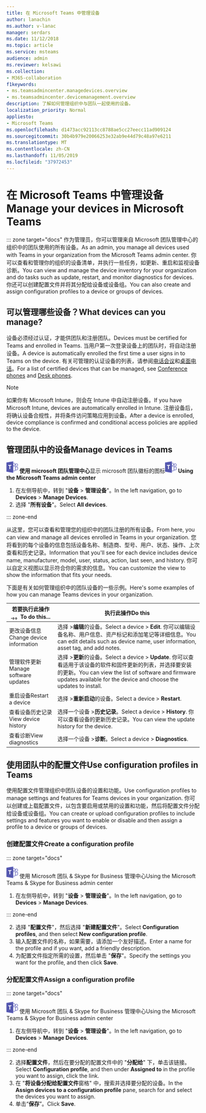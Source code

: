 ```yaml
---
title: 在 Microsoft Teams 中管理设备
author: lanachin
ms.author: v-lanac
manager: serdars
ms.date: 11/12/2018
ms.topic: article
ms.service: msteams
audience: admin
ms.reviewer: kelsawi
ms.collection:
- M365-collaboration
f1keywords:
- ms.teamsadmincenter.managedevices.overview
- ms.teamsadmincenter.devicemanagement.overview
description: 了解如何管理组织中与团队一起使用的设备。
localization_priority: Normal
appliesto:
- Microsoft Teams
ms.openlocfilehash: d1473acc92113cc8788ae5cc27eecc11ad909124
ms.sourcegitcommit: 30b4b979e20066253e32ab9e44d79c48a97e6211
ms.translationtype: MT
ms.contentlocale: zh-CN
ms.lasthandoff: 11/05/2019
ms.locfileid: "37972453"
---
```

# <a name="manage-your-devices-in-microsoft-teams"></a><span data-ttu-id="8485d-103">在 Microsoft Teams 中管理设备</span><span class="sxs-lookup"><span data-stu-id="8485d-103">Manage your devices in Microsoft Teams</span></span>

::: zone target="docs"
<span data-ttu-id="8485d-104">作为管理员，你可以管理来自 Microsoft 团队管理中心的组织中的团队使用的所有设备。</span><span class="sxs-lookup"><span data-stu-id="8485d-104">As an admin, you manage all devices used with Teams in your organization from the Microsoft Teams admin center.</span></span> <span data-ttu-id="8485d-105">你可以查看和管理你的组织的设备清单，并执行一些任务，如更新、重启和监视设备诊断。</span><span class="sxs-lookup"><span data-stu-id="8485d-105">You can view and manage the device inventory for your organization and do tasks such as update, restart, and monitor diagnostics for devices.</span></span> <span data-ttu-id="8485d-106">你还可以创建配置文件并将其分配给设备或设备组。</span><span class="sxs-lookup"><span data-stu-id="8485d-106">You can also create and assign configuration profiles to a device or groups of devices.</span></span> 

## <a name="what-devices-can-you-manage"></a><span data-ttu-id="8485d-107">可以管理哪些设备？</span><span class="sxs-lookup"><span data-stu-id="8485d-107">What devices can you manage?</span></span>
<span data-ttu-id="8485d-108">设备必须经过认证，才能供团队和注册团队。</span><span class="sxs-lookup"><span data-stu-id="8485d-108">Devices must be certified for Teams and enrolled in Teams.</span></span> <span data-ttu-id="8485d-109">当用户第一次登录设备上的团队时，将自动注册设备。</span><span class="sxs-lookup"><span data-stu-id="8485d-109">A device is automatically enrolled the first time a user signs in to Teams on the device.</span></span> <span data-ttu-id="8485d-110">有关可管理的认证设备的列表，请参阅[电话会议](https://products.office.com/en-us/microsoft-teams/across-devices/devices/category?devicetype=16)和[桌面电话](https://products.office.com/en-us/microsoft-teams/across-devices/devices/category?devicetype=34)。</span><span class="sxs-lookup"><span data-stu-id="8485d-110">For a list of certified devices that can be managed, see [Conference phones](https://products.office.com/en-us/microsoft-teams/across-devices/devices/category?devicetype=16) and [Desk phones](https://products.office.com/en-us/microsoft-teams/across-devices/devices/category?devicetype=34).</span></span>

> [!NOTE]
> <span data-ttu-id="8485d-111">如果你有 Microsoft Intune，则会在 Intune 中自动注册设备。</span><span class="sxs-lookup"><span data-stu-id="8485d-111">If you have Microsoft Intune, devices are automatically enrolled in Intune.</span></span> <span data-ttu-id="8485d-112">注册设备后，将确认设备合规性，并将条件访问策略应用到设备。</span><span class="sxs-lookup"><span data-stu-id="8485d-112">After a device is enrolled, device compliance is confirmed and conditional access policies are applied to the device.</span></span> 

## <a name="manage-devices-in-teams"></a><span data-ttu-id="8485d-113">管理团队中的设备</span><span class="sxs-lookup"><span data-stu-id="8485d-113">Manage devices in Teams</span></span>

<span data-ttu-id="8485d-114">![](media/teams-logo-30x30.png) **使用 microsoft 团队管理中心**显示 microsoft 团队徽标的图标</span><span class="sxs-lookup"><span data-stu-id="8485d-114">![An icon showing the Microsoft Teams logo](media/teams-logo-30x30.png) **Using the Microsoft Teams admin center**</span></span>

1. <span data-ttu-id="8485d-115">在左侧导航中，转到 "**设备** > **管理设备**"。</span><span class="sxs-lookup"><span data-stu-id="8485d-115">In the left navigation, go to **Devices** > **Manage Devices**.</span></span>
2. <span data-ttu-id="8485d-116">选择 "**所有设备**"。</span><span class="sxs-lookup"><span data-stu-id="8485d-116">Select **All devices**.</span></span>  

::: zone-end

 <span data-ttu-id="8485d-117">从这里，您可以查看和管理您的组织中的团队注册的所有设备。</span><span class="sxs-lookup"><span data-stu-id="8485d-117">From here, you can view and manage all devices enrolled in Teams in your organization.</span></span> <span data-ttu-id="8485d-118">您将看到的每个设备的信息包括设备名称、制造商、型号、用户、状态、操作、上次查看和历史记录。</span><span class="sxs-lookup"><span data-stu-id="8485d-118">Information that you'll see for each device includes device name, manufacturer, model, user, status, action, last seen, and history.</span></span> <span data-ttu-id="8485d-119">你可以自定义视图以显示符合你的需求的信息。</span><span class="sxs-lookup"><span data-stu-id="8485d-119">You can customize the view to show the information that fits your needs.</span></span>

 <span data-ttu-id="8485d-120">下面是有关如何管理组织中的团队设备的一些示例。</span><span class="sxs-lookup"><span data-stu-id="8485d-120">Here's some examples of how you can manage Teams devices in your organization.</span></span>  
    
|<span data-ttu-id="8485d-121">若要执行此操作 .。。</span><span class="sxs-lookup"><span data-stu-id="8485d-121">To do this...</span></span>  |<span data-ttu-id="8485d-122">执行此操作</span><span class="sxs-lookup"><span data-stu-id="8485d-122">Do this</span></span> |
|---------|---------|
|<span data-ttu-id="8485d-123">更改设备信息</span><span class="sxs-lookup"><span data-stu-id="8485d-123">Change device information</span></span>   | <span data-ttu-id="8485d-124">选择 >**编辑**的设备。</span><span class="sxs-lookup"><span data-stu-id="8485d-124">Select a device > **Edit**.</span></span> <span data-ttu-id="8485d-125">你可以编辑设备名称、用户信息、资产标记和添加笔记等详细信息。</span><span class="sxs-lookup"><span data-stu-id="8485d-125">You can edit details such as device name, user information, asset tag, and add notes.</span></span>     |
|<span data-ttu-id="8485d-126">管理软件更新</span><span class="sxs-lookup"><span data-stu-id="8485d-126">Manage software updates</span></span>   |<span data-ttu-id="8485d-127">选择 >**更新**的设备。</span><span class="sxs-lookup"><span data-stu-id="8485d-127">Select a device > **Update**.</span></span> <span data-ttu-id="8485d-128">你可以查看适用于该设备的软件和固件更新的列表，并选择要安装的更新。</span><span class="sxs-lookup"><span data-stu-id="8485d-128">You can view the list of software and firmware updates available for the device and choose the updates to install.</span></span>    |
|<span data-ttu-id="8485d-129">重启设备</span><span class="sxs-lookup"><span data-stu-id="8485d-129">Restart a device</span></span>   |<span data-ttu-id="8485d-130">选择 >**重新启动**的设备。</span><span class="sxs-lookup"><span data-stu-id="8485d-130">Select a device > **Restart**.</span></span>          |
|<span data-ttu-id="8485d-131">查看设备历史记录</span><span class="sxs-lookup"><span data-stu-id="8485d-131">View device history</span></span>  | <span data-ttu-id="8485d-132">选择一个设备 >**历史记录**。</span><span class="sxs-lookup"><span data-stu-id="8485d-132">Select a device > **History**.</span></span> <span data-ttu-id="8485d-133">你可以查看设备的更新历史记录。</span><span class="sxs-lookup"><span data-stu-id="8485d-133">You can view the update history for the device.</span></span>     |
|<span data-ttu-id="8485d-134">查看诊断</span><span class="sxs-lookup"><span data-stu-id="8485d-134">View diagnostics</span></span>  | <span data-ttu-id="8485d-135">选择一个设备 >**诊断**。</span><span class="sxs-lookup"><span data-stu-id="8485d-135">Select a device > **Diagnostics**.</span></span>        |

## <a name="use-configuration-profiles-in-teams"></a><span data-ttu-id="8485d-136">使用团队中的配置文件</span><span class="sxs-lookup"><span data-stu-id="8485d-136">Use configuration profiles in Teams</span></span>

<span data-ttu-id="8485d-137">使用配置文件管理组织中团队设备的设置和功能。</span><span class="sxs-lookup"><span data-stu-id="8485d-137">Use configuration profiles to manage settings and features for Teams devices in your organization.</span></span> <span data-ttu-id="8485d-138">你可以创建或上载配置文件，以包含要启用或禁用的设置和功能，然后将配置文件分配给设备或设备组。</span><span class="sxs-lookup"><span data-stu-id="8485d-138">You can create or upload configuration profiles to include settings and features you want to enable or disable and then assign a profile to a device or groups of devices.</span></span> 

### <a name="create-a-configuration-profile"></a><span data-ttu-id="8485d-139">创建配置文件</span><span class="sxs-lookup"><span data-stu-id="8485d-139">Create a configuration profile</span></span>

::: zone target="docs"

![显示 Microsoft 团队徽标的图标](media/teams-logo-30x30.png) <span data-ttu-id="8485d-141">使用 Microsoft 团队 & Skype for Business 管理中心</span><span class="sxs-lookup"><span data-stu-id="8485d-141">Using the Microsoft Teams & Skype for Business admin center</span></span>

1. <span data-ttu-id="8485d-142">在左侧导航中，转到 "**设备** > **管理设备**"。</span><span class="sxs-lookup"><span data-stu-id="8485d-142">In the left navigation, go to **Devices** > **Manage Devices**.</span></span>

::: zone-end

2. <span data-ttu-id="8485d-143">选择 "**配置文件**"，然后选择 "**新建配置文件**"。</span><span class="sxs-lookup"><span data-stu-id="8485d-143">Select **Configuration profiles**, and then select **New configuration profile**.</span></span>
3. <span data-ttu-id="8485d-144">输入配置文件的名称，如果需要，请添加一个友好描述。</span><span class="sxs-lookup"><span data-stu-id="8485d-144">Enter a name for the profile and if you want, add a friendly description.</span></span>
4. <span data-ttu-id="8485d-145">为配置文件指定所需的设置，然后单击 "**保存**"。</span><span class="sxs-lookup"><span data-stu-id="8485d-145">Specify the settings you want for the profile, and then click **Save**.</span></span>

### <a name="assign-a-configuration-profile"></a><span data-ttu-id="8485d-146">分配配置文件</span><span class="sxs-lookup"><span data-stu-id="8485d-146">Assign a configuration profile</span></span>

::: zone target="docs"

![显示 Microsoft 团队徽标的图标](media/teams-logo-30x30.png) <span data-ttu-id="8485d-148">使用 Microsoft 团队 & Skype for Business 管理中心</span><span class="sxs-lookup"><span data-stu-id="8485d-148">Using the Microsoft Teams & Skype for Business admin center</span></span>

1. <span data-ttu-id="8485d-149">在左侧导航中，转到 "**设备** > **管理设备**"。</span><span class="sxs-lookup"><span data-stu-id="8485d-149">In the left navigation, go to **Devices** > **Manage Devices**.</span></span>

::: zone-end

2. <span data-ttu-id="8485d-150">选择**配置文件**，然后在要分配的配置文件中的 "**分配给**" 下，单击该链接。</span><span class="sxs-lookup"><span data-stu-id="8485d-150">Select **Configuration profile**, and then under **Assigned to** in the profile you want to assign, click the link.</span></span>  
3. <span data-ttu-id="8485d-151">在 "**将设备分配给配置文件**窗格" 中，搜索并选择要分配的设备。</span><span class="sxs-lookup"><span data-stu-id="8485d-151">In the **Assign devices to a configuration profile** pane, search for and select the devices you want to assign.</span></span>
4. <span data-ttu-id="8485d-152">单击“**保存**”。</span><span class="sxs-lookup"><span data-stu-id="8485d-152">Click **Save**.</span></span>
